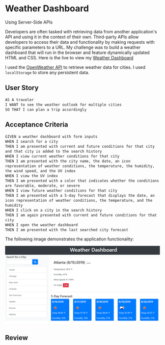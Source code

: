 # Weather Dashboard
Using Server-Side APIs 

Developers are often tasked with retrieving data from another application's API and using it in the context of their own. Third-party APIs allow developers to access their data and functionality by making requests with specific parameters to a URL. My challenge was to build a weather dashboard that will run in the browser and feature dynamically updated HTML and CSS.
Here is the live to view my <a href="https://markmcdnyu.github.io/Weather-Dashboard/" target="_blank">Weather Dashboard</a>


I used the [OpenWeather API](https://openweathermap.org/api) to retrieve weather data for cities. I used `localStorage` to store any persistent data.

## User Story

```
AS A traveler
I WANT to see the weather outlook for multiple cities
SO THAT I can plan a trip accordingly
```

## Acceptance Criteria

```
GIVEN a weather dashboard with form inputs
WHEN I search for a city
THEN I am presented with current and future conditions for that city and that city is added to the search history
WHEN I view current weather conditions for that city
THEN I am presented with the city name, the date, an icon representation of weather conditions, the temperature, the humidity, the wind speed, and the UV index
WHEN I view the UV index
THEN I am presented with a color that indicates whether the conditions are favorable, moderate, or severe
WHEN I view future weather conditions for that city
THEN I am presented with a 5-day forecast that displays the date, an icon representation of weather conditions, the temperature, and the humidity
WHEN I click on a city in the search history
THEN I am again presented with current and future conditions for that city
WHEN I open the weather dashboard
THEN I am presented with the last searched city forecast
```

The following image demonstrates the application functionality:

![weather dashboard demo](assets/06-server-side-apis-homework-demo.png)

## Review
